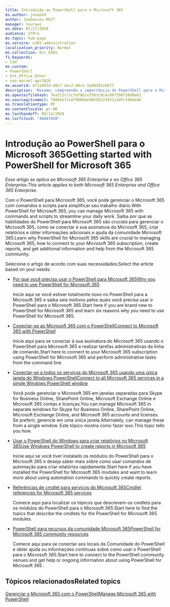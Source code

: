 ```yaml
---
title: Introdução ao PowerShell para o Microsoft 365
ms.author: josephd
author: JoeDavies-MSFT
manager: laurawi
ms.date: 07/17/2020
audience: ITPro
ms.topic: hub-page
ms.service: o365-administration
localization_priority: Normal
ms.collection: Ent_O365
f1.keywords:
- CSH
ms.custom:
- PowerShell
- Ent_Office_Other
- seo-marvel-apr2020
ms.assetid: 4712d6fd-d9c7-4ec2-88c1-3ad9201cbb7f
description: 'Resumo: compreenda a importância do PowerShell para a Microsoft 365, conecte-se ao seu locatário do Microsoft 365 e Obtenha ajuda.'
ms.openlocfilehash: 76af23c71cfef8b1ef563c914c88f398f18d0a02
ms.sourcegitcommit: 79065e72c0799064e9055022393113dfcf40eb4b
ms.translationtype: MT
ms.contentlocale: pt-BR
ms.lasthandoff: 08/14/2020
ms.locfileid: "46687450"
---
```

# <a name="getting-started-with-powershell-for-microsoft-365"></a><span data-ttu-id="29908-103">Introdução ao PowerShell para o Microsoft 365</span><span class="sxs-lookup"><span data-stu-id="29908-103">Getting started with PowerShell for Microsoft 365</span></span>

<span data-ttu-id="29908-104">*Esse artigo se aplica ao Microsoft 365 Enterprise e ao Office 365 Enterprise.*</span><span class="sxs-lookup"><span data-stu-id="29908-104">*This article applies to both Microsoft 365 Enterprise and Office 365 Enterprise.*</span></span>

<span data-ttu-id="29908-105">Com o PowerShell para Microsoft 365, você pode gerenciar o Microsoft 365 com comandos e scripts para simplificar seu trabalho diário.</span><span class="sxs-lookup"><span data-stu-id="29908-105">With PowerShell for Microsoft 365, you can manage Microsoft 365 with commands and scripts to streamline your daily work.</span></span> <span data-ttu-id="29908-106">Saiba por que as habilidades do PowerShell para Microsoft 365 são cruciais para gerenciar o Microsoft 365, como se conectar à sua assinatura do Microsoft 365, criar relatórios e obter informações adicionais e ajuda da comunidade Microsoft 365.</span><span class="sxs-lookup"><span data-stu-id="29908-106">Learn why PowerShell for Microsoft 365 skills are crucial to managing Microsoft 365, how to connect to your Microsoft 365 subscription, create reports, and get additional information and help from the Microsoft 365 community.</span></span>
  
<span data-ttu-id="29908-107">Selecione o artigo de acordo com suas necessidades:</span><span class="sxs-lookup"><span data-stu-id="29908-107">Select the article based on your needs:</span></span>
  
- [<span data-ttu-id="29908-108">Por que você precisa usar o PowerShell para Microsoft 365</span><span class="sxs-lookup"><span data-stu-id="29908-108">Why you need to use PowerShell for Microsoft 365</span></span>](why-you-need-to-use-microsoft-365-powershell.md)
    
    <span data-ttu-id="29908-109">Inicie aqui se você estiver totalmente novo no PowerShell para a Microsoft 365 e saiba seis motivos pelos quais você precisa usar o PowerShell para o Microsoft 365.</span><span class="sxs-lookup"><span data-stu-id="29908-109">Start here if you are brand new to PowerShell for Microsoft 365 and learn six reasons why you need to use PowerShell for Microsoft 365.</span></span> 
    
- [<span data-ttu-id="29908-110">Conectar-se ao Microsoft 365 com o PowerShell</span><span class="sxs-lookup"><span data-stu-id="29908-110">Connect to Microsoft 365 with PowerShell</span></span>](connect-to-microsoft-365-powershell.md)
    
    <span data-ttu-id="29908-111">Inicie aqui para se conectar à sua assinatura do Microsoft 365 usando o PowerShell para Microsoft 365 e realizar tarefas administrativas da linha de comando.</span><span class="sxs-lookup"><span data-stu-id="29908-111">Start here to connect to your Microsoft 365 subscription using PowerShell for Microsoft 365 and perform administrative tasks from the command line.</span></span>
    
- [<span data-ttu-id="29908-112">Conectar-se a todos os serviços do Microsoft 365 usando uma única janela do Windows PowerShell</span><span class="sxs-lookup"><span data-stu-id="29908-112">Connect to all Microsoft 365 services in a single Windows PowerShell window</span></span>](connect-to-all-microsoft-365-services-in-a-single-windows-powershell-window.md)
    
    <span data-ttu-id="29908-113">Você pode gerenciar o Microsoft 365 em janelas separadas para Skype for Business Online, SharePoint Online, Microsoft Exchange Online e Microsoft 365 contas e licenças.</span><span class="sxs-lookup"><span data-stu-id="29908-113">You can manage Microsoft 365 in separate windows for Skype for Business Online, SharePoint Online, Microsoft Exchange Online, and Microsoft 365 accounts and licenses.</span></span> <span data-ttu-id="29908-114">Se preferir, gerencie em uma única janela.</span><span class="sxs-lookup"><span data-stu-id="29908-114">Alternately, can manage these from a single window.</span></span> <span data-ttu-id="29908-115">Este tópico mostra como fazer isso.</span><span class="sxs-lookup"><span data-stu-id="29908-115">This topic tells you how.</span></span>
    
- [<span data-ttu-id="29908-116">Usar o PowerShell do Windows para criar relatórios no Microsoft 365</span><span class="sxs-lookup"><span data-stu-id="29908-116">Use Windows PowerShell to create reports in Microsoft 365</span></span>](use-windows-powershell-to-create-reports-in-microsoft-365.md)
    
    <span data-ttu-id="29908-117">Inicie aqui se você tiver instalado os módulos do PowerShell para o Microsoft 365 e deseja saber mais sobre como usar comandos de automação para criar relatórios rapidamente.</span><span class="sxs-lookup"><span data-stu-id="29908-117">Start here if you have installed the PowerShell for Microsoft 365 modules and want to learn more about using automation commands to quickly create reports.</span></span> 
    
- [<span data-ttu-id="29908-118">Referências de cmdlet para serviços do Microsoft 365</span><span class="sxs-lookup"><span data-stu-id="29908-118">Cmdlet references for Microsoft 365 services</span></span>](cmdlet-references-for-microsoft-365-services.md)
    
    <span data-ttu-id="29908-119">Comece aqui para localizar os tópicos que descrevem os cmdlets para os módulos do PowerShell para o Microsoft 365.</span><span class="sxs-lookup"><span data-stu-id="29908-119">Start here to find the topics that describe the cmdlets for the PowerShell for Microsoft 365 modules.</span></span>
    
- [<span data-ttu-id="29908-120">PowerShell para recursos da comunidade Microsoft 365</span><span class="sxs-lookup"><span data-stu-id="29908-120">PowerShell for Microsoft 365 community resources</span></span>](microsoft-365-powershell-community-resources.md)
    
    <span data-ttu-id="29908-121">Comece aqui para se conectar aos locais da Comunidade do PowerShell e obter ajuda ou informações contínuas sobre como usar o PowerShell para o Microsoft 365.</span><span class="sxs-lookup"><span data-stu-id="29908-121">Start here to connect to the PowerShell community venues and get help or ongoing information about using PowerShell for Microsoft 365 .</span></span>
    
## <a name="related-topics"></a><span data-ttu-id="29908-122">Tópicos relacionados</span><span class="sxs-lookup"><span data-stu-id="29908-122">Related topics</span></span>

[<span data-ttu-id="29908-123">Gerenciar o Microsoft 365 com o PowerShell</span><span class="sxs-lookup"><span data-stu-id="29908-123">Manage Microsoft 365 with PowerShell</span></span>](manage-microsoft-365-with-microsoft-365-powershell.md)

